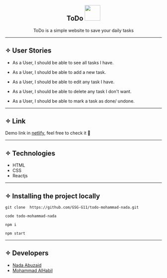 <div align="center"><h2> ToDo <img src="https://media.giphy.com/media/mGcNjsfWAjY5AEZNw6/giphy.gif" width="50"></h2>

  <p align="center">ToDo is a simple website to save your daily tasks</p>
</div>
<hr>

## ✧ User Stories

- As a User, I should be able to see all tasks I have.

- As a User, I should be able to add a new task.

- As a User, I should be able to edit any task I have.

- As a User, I should be able to delete any task I don't want.

- As a User, I should be able to mark a task as done/ undone.

<hr>

## ✧ Link

Demo link in [netlify](https://urtasks.netlify.app/), feel free to check it 🤍

<hr>

## ✧ Technologies

- HTML
- CSS
- Reactjs

<hr>

## ✧ Installing the project locally

```
git clone  https://github.com/GSG-G11/todo-mohammad-nada.git

code todo-mohammad-nada

npm i

npm start

 ```
<hr>

## ✧ Developers
- [Nada Abuzaid](https://github.com/nada-abuzaid)
- [Mohammad AlHabil](https://github.com/MohammadAlHabil)